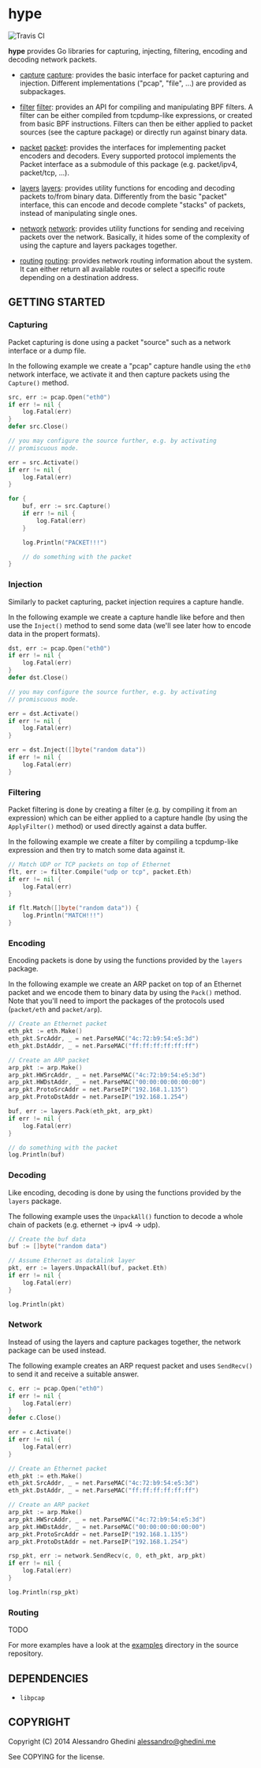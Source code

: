 hype
====

![Travis CI](https://secure.travis-ci.org/ghedo/hype.png)

**hype** provides Go libraries for capturing, injecting, filtering, encoding and
decoding network packets.

* [capture] [capture]: provides the basic interface for packet capturing and
  injection. Different implementations ("pcap", "file", ...) are provided as
  subpackages.

* [filter] [filter]: provides an API for compiling and manipulating BPF filters.
  A filter can be either compiled from tcpdump-like expressions, or created from
  basic BPF instructions. Filters can then be either applied to packet sources
  (see the capture package) or directly run against binary data.

* [packet] [packet]: provides the interfaces for implementing packet encoders
  and decoders. Every supported protocol implements the Packet interface as a
  submodule of this package (e.g. packet/ipv4, packet/tcp, ...).

* [layers] [layers]: provides utility functions for encoding and decoding
  packets to/from binary data. Differently from the basic "packet" interface,
  this can encode and decode complete "stacks" of packets, instead of
  manipulating single ones.

* [network] [network]: provides utility functions for sending and receiving
  packets over the network. Basically, it hides some of the complexity of using
  the capture and layers packages together.

* [routing] [routing]: provides network routing information about the system. It
  can either return all available routes or select a specific route depending on
  a destination address.

[capture]: http://godoc.org/github.com/ghedo/hype/capture
[filter]: http://godoc.org/github.com/ghedo/hype/filter
[packet]: http://godoc.org/github.com/ghedo/hype/packet
[layers]: http://godoc.org/github.com/ghedo/hype/layers
[network]: http://godoc.org/github.com/ghedo/hype/network
[routing]: http://godoc.org/github.com/ghedo/hype/routing

## GETTING STARTED

### Capturing

Packet capturing is done using a packet "source" such as a network interface or
a dump file.

In the following example we create a "pcap" capture handle using the `eth0`
network interface, we activate it and then capture packets using the `Capture()`
method.

```go
src, err := pcap.Open("eth0")
if err != nil {
	log.Fatal(err)
}
defer src.Close()

// you may configure the source further, e.g. by activating
// promiscuous mode.

err = src.Activate()
if err != nil {
	log.Fatal(err)
}

for {
	buf, err := src.Capture()
	if err != nil {
		log.Fatal(err)
	}

	log.Println("PACKET!!!")

	// do something with the packet
}
```

### Injection

Similarly to packet capturing, packet injection requires a capture handle.

In the following example we create a capture handle like before and then use
the `Inject()` method to send some data (we'll see later how to encode data in
the propert formats).

```go
dst, err := pcap.Open("eth0")
if err != nil {
	log.Fatal(err)
}
defer dst.Close()

// you may configure the source further, e.g. by activating
// promiscuous mode.

err = dst.Activate()
if err != nil {
	log.Fatal(err)
}

err = dst.Inject([]byte("random data"))
if err != nil {
	log.Fatal(err)
}
```

### Filtering

Packet filtering is done by creating a filter (e.g. by compiling it from an
expression) which can be either applied to a capture handle (by using the
`ApplyFilter()` method) or used directly against a data buffer.

In the following example we create a filter by compiling a tcpdump-like
expression and then try to match some data against it.

```go
// Match UDP or TCP packets on top of Ethernet
flt, err := filter.Compile("udp or tcp", packet.Eth)
if err != nil {
	log.Fatal(err)
}

if flt.Match([]byte("random data")) {
	log.Println("MATCH!!!")
}
```

### Encoding

Encoding packets is done by using the functions provided by the `layers`
package.

In the following example we create an ARP packet on top of an Ethernet packet
and we encode them to binary data by using the `Pack()` method. Note that you'll
need to import the packages of the protocols used (`packet/eth` and `packet/arp`).

```go
// Create an Ethernet packet
eth_pkt := eth.Make()
eth_pkt.SrcAddr, _ = net.ParseMAC("4c:72:b9:54:e5:3d")
eth_pkt.DstAddr, _ = net.ParseMAC("ff:ff:ff:ff:ff:ff")

// Create an ARP packet
arp_pkt := arp.Make()
arp_pkt.HWSrcAddr, _ = net.ParseMAC("4c:72:b9:54:e5:3d")
arp_pkt.HWDstAddr, _ = net.ParseMAC("00:00:00:00:00:00")
arp_pkt.ProtoSrcAddr = net.ParseIP("192.168.1.135")
arp_pkt.ProtoDstAddr = net.ParseIP("192.168.1.254")

buf, err := layers.Pack(eth_pkt, arp_pkt)
if err != nil {
	log.Fatal(err)
}

// do something with the packet
log.Println(buf)
```

### Decoding

Like encoding, decoding is done by using the functions provided by the `layers`
package.

The following example uses the `UnpackAll()` function to decode a whole chain of
packets (e.g. ethernet -> ipv4 -> udp).

```go
// Create the buf data
buf := []byte("random data")

// Assume Ethernet as datalink layer
pkt, err := layers.UnpackAll(buf, packet.Eth)
if err != nil {
	log.Fatal(err)
}

log.Println(pkt)
```

### Network

Instead of using the layers and capture packages together, the network package
can be used instead.

The following example creates an ARP request packet and uses `SendRecv()` to
send it and receive a suitable answer.

```go
c, err := pcap.Open("eth0")
if err != nil {
	log.Fatal(err)
}
defer c.Close()

err = c.Activate()
if err != nil {
	log.Fatal(err)
}

// Create an Ethernet packet
eth_pkt := eth.Make()
eth_pkt.SrcAddr, _ = net.ParseMAC("4c:72:b9:54:e5:3d")
eth_pkt.DstAddr, _ = net.ParseMAC("ff:ff:ff:ff:ff:ff")

// Create an ARP packet
arp_pkt := arp.Make()
arp_pkt.HWSrcAddr, _ = net.ParseMAC("4c:72:b9:54:e5:3d")
arp_pkt.HWDstAddr, _ = net.ParseMAC("00:00:00:00:00:00")
arp_pkt.ProtoSrcAddr = net.ParseIP("192.168.1.135")
arp_pkt.ProtoDstAddr = net.ParseIP("192.168.1.254")

rsp_pkt, err := network.SendRecv(c, 0, eth_pkt, arp_pkt)
if err != nil {
	log.Fatal(err)
}

log.Println(rsp_pkt)
```

### Routing

TODO

For more examples have a look at the [examples](examples/) directory in the
source repository.

## DEPENDENCIES

 * `libpcap`

## COPYRIGHT

Copyright (C) 2014 Alessandro Ghedini <alessandro@ghedini.me>

See COPYING for the license.
